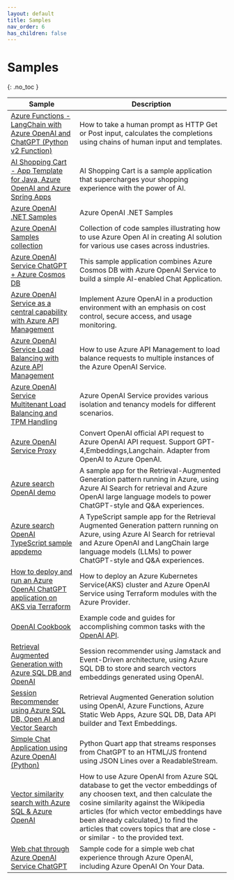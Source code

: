 ```yaml
---
layout: default
title: Samples
nav_order: 6
has_children: false
---
```


# Samples
{: .no_toc }


| Sample | Description |
| --- | --- | 
| [Azure Functions - LangChain with Azure OpenAI and ChatGPT (Python v2 Function)](https://learn.microsoft.com/en-us/samples/azure-samples/function-python-ai-langchain/function-python-ai-langchain/) | How to take a human prompt as HTTP Get or Post input, calculates the completions using chains of human input and templates. |
| [AI Shopping Cart - App Template for Java, Azure OpenAI and Azure Spring Apps](https://learn.microsoft.com/en-us/samples/azure-samples/app-templates-java-openai-springapps/app-templates-java-openai-springapps/) | AI Shopping Cart is a sample application that supercharges your shopping experience with the power of AI. | 
| [Azure OpenAI .NET Samples ](https://github.com/Azure-Samples/openai-dotnet-samples) |  Azure OpenAI .NET Samples  |
| [Azure OpenAI Samples collection](https://github.com/Azure/azure-openai-samples) | Collection of code samples illustrating how to use Azure Open AI in creating AI solution for various use cases across industries. |
| [Azure OpenAI Service ChatGPT + Azure Cosmos DB](https://github.com/Azure-Samples/cosmosdb-chatgpt)  | This sample application combines Azure Cosmos DB with Azure OpenAI Service to build a simple AI-enabled Chat Application. |
| [Azure OpenAI Service as a central capability with Azure API Management](https://learn.microsoft.com/en-us/samples/azure/enterprise-azureai/enterprise-azureai/) |  Implement Azure OpenAI in a production environment with an emphasis on cost control, secure access, and usage monitoring. |
| [Azure OpenAI Service Load Balancing with Azure API Management](https://learn.microsoft.com/en-us/samples/azure-samples/azure-openai-apim-load-balancing/azure-openai-service-load-balancing-with-azure-api-management/) | How to use Azure API Management to load balance requests to multiple instances of the Azure OpenAI Service. |
| [Azure OpenAI Service Multitenant Load Balancing and TPM Handling](https://learn.microsoft.com/en-us/samples/azure-samples/shared-azure-openai-tpm/azure-openai-service-multitenant-load-balancing-and-tpm-handling/) | Azure OpenAI Service provides various isolation and tenancy models for different scenarios. |
| [Azure OpenAI Service Proxy](https://github.com/stulzq/azure-openai-proxy) | Convert OpenAI official API request to Azure OpenAI API request. Support GPT-4,Embeddings,Langchain. Adapter from OpenAI to Azure OpenAI. |
| [Azure search OpenAI demo](https://github.com/Azure-Samples/azure-search-openai-demo) | A sample app for the Retrieval-Augmented Generation pattern running in Azure, using Azure AI Search for retrieval and Azure OpenAI large language models to power ChatGPT-style and Q&A experiences. | 
| [Azure search OpenAI TypeScript sample appdemo](https://github.com/Azure-Samples/azure-search-openai-javascript) | A TypeScript sample app for the Retrieval Augmented Generation pattern running on Azure, using Azure AI Search for retrieval and Azure OpenAI and LangChain large language models (LLMs) to power ChatGPT-style and Q&A experiences. |
| [How to deploy and run an Azure OpenAI ChatGPT application on AKS via Terraform](https://learn.microsoft.com/en-us/samples/azure-samples/aks-openai-terraform/aks-openai-terraform/) | How to deploy an Azure Kubernetes Service(AKS) cluster and Azure OpenAI Service using Terraform modules with the Azure Provider. | 
| [OpenAI Cookbook](https://cookbook.openai.com/) | Example code and guides for accomplishing common tasks with the [OpenAI API](https://platform.openai.com/docs/introduction). |  
| [Retrieval Augmented Generation with Azure SQL DB and OpenAI](https://learn.microsoft.com/en-us/samples/azure-samples/azure-sql-db-session-recommender-v2/session-assistant-sample---retrieval-augmented-generation-with-azure-sql-db-and-openai/) | Session recommender using Jamstack and Event-Driven architecture, using Azure SQL DB to store and search vectors embeddings generated using OpenAI. |
| [Session Recommender using Azure SQL DB, Open AI and Vector Search](https://learn.microsoft.com/en-us/samples/azure-samples/azure-sql-db-session-recommender/azure-sql-db-session-recommender/) | Retrieval Augmented Generation solution using OpenAI, Azure Functions, Azure Static Web Apps, Azure SQL DB, Data API builder and Text Embeddings. |
| [Simple Chat Application using Azure OpenAI (Python)](https://learn.microsoft.com/en-us/samples/azure-samples/openai-chat-app-quickstart/openai-chat-app-quickstart) | Python Quart app that streams responses from ChatGPT to an HTML/JS frontend using JSON Lines over a ReadableStream. |
| [Vector similarity search with Azure SQL & Azure OpenAI](https://learn.microsoft.com/en-us/samples/azure-samples/azure-sql-db-openai/azure-sql-db-openai/) | How to use Azure OpenAI from Azure SQL database to get the vector embeddings of any choosen text, and then calculate the cosine similarity against the Wikipedia articles (for which vector embeddings have been already calculated,) to find the articles that covers topics that are close - or similar - to the provided text. |
| [Web chat through Azure OpenAI Service ChatGPT](https://github.com/microsoft/sample-app-aoai-chatGPT) | Sample code for a simple web chat experience through Azure OpenAI, including Azure OpenAI On Your Data.  |




<br/>